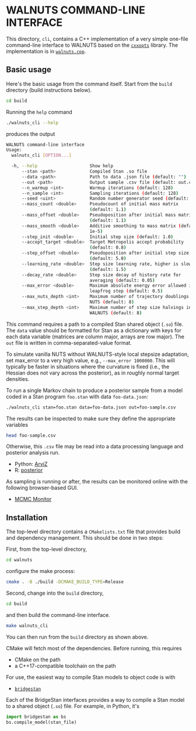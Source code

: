 # WALNUTS COMMAND-LINE INTERFACE

This directory, `cli`, contains a C++ implementation of a very simple
one-file command-line interface to WALNUTS based on the
[`cxxopts`](https://github.com/jarro2783/cxxopts) library. The
implementation is in [`walnuts.cpp`](walnuts.cpp).

## Basic usage

Here's the basic usage from the command itself.  Start from the
`build` directory (build instructions below).  

```bash
cd build
```

Running the `help` command

```bash
./walnuts_cli --help
```

produces the output

```bash
WALNUTS command-line interface
Usage:
  walnuts_cli [OPTION...]

  -h, --help                    Show help
      --stan <path>             Compiled Stan .so file
      --data <path>             Path to data .json file (default: "")
      --out <path>              Output sample .csv file (default: out.csv)
      --n_warmup <int>          Warmup iterations (default: 128)
      --n_sample <int>          Sampling iterations (default: 128)
      --seed <uint>             Random number generator seed (default: 42)
      --mass_count <double>     Pseudocount of initial mass matrix 
                                (default: 1.1)
      --mass_offset <double>    Pseudoposition after initial mass matrix 
                                (default: 1.1)
      --mass_smooth <double>    Additive smoothing to mass matrix (default: 
                                1e-5)
      --step_init <double>      Initial step size (default: 1.0)
      --accept_target <double>  Target Metropolis accept probability 
                                (default: 0.8)
      --step_offset <double>    Pseudoposition after initial step size 
                                (default: 5.0)
      --learning_rate <double>  Step size learning rate, higher is slower 
                                (default: 1.5)
      --decay_rate <double>     Step size decay of history rate for 
                                averaging (default: 0.05)
      --max_error <double>      Maximum absolute energy error allowed in 
                                leapfrog step (default: 0.5)
      --max_nuts_depth <int>    Maximum number of trajectory doublings in 
                                NUTS (default: 8)
      --max_step_depth <int>    Maximum number of step size halvings in 
                                WALNUTS (default: 8)
```

This command requires a path to a compiled Stan shared object (`.so`)
file. The `data` value should be formatted for Stan as a dictionary
with keys for each data variable (matrices are column major, arrays
are row major).  The `out` file is written in comma-separated-value
format.

To simulate vanilla NUTS without WALNUTS-style local stepsize
adaptation, set max_error to a very high value, e.g., `--max_error
1000000`. This will typically be faster in situations where the
curvature is fixed (i.e., the Hessian does not vary across the
posterior), as in roughly normal target densities.


To run a single Markov chain to produce a posterior sample from a
model coded in a Stan program `foo.stan` with data `foo-data.json`:

```bash
./walnuts_cli stan=foo.stan data=foo-data.json out=foo-sample.csv
```

The results can be inspected to make sure they define the appropriate
variables

```bash
head foo-sample.csv
```

Otherwise, this `.csv` file may be read into a data processing
language and posterior analysis run. 

* Python: [ArviZ](https://python.arviz.org/en/stable/)
* R: [posterior](https://mc-stan.org/posterior/articles/posterior.html)

As sampling is running or after, the results can be monitored online
with the following browser-based GUI.

* [MCMC Monitor](https://github.com/flatironinstitute/mcmc-monitor)


## Installation

The top-level directory contains a `CMakelists.txt` file that provides
build and dependency management.  This should be done in two steps:

First, from the top-level directory,

```bash
cd walnuts
```

configure the make process:

```bash
cmake . -B ./build -DCMAKE_BUILD_TYPE=Release
```

Second, change into the `build` directory,

```bash
cd build
```

and then build the command-line interface.

```bash
make walnuts_cli
```

You can then run from the `build` directory as shown above. 

CMake will fetch most of the dependencies. Before running, this
requires

* CMake on the path
* a C++17-compatible toolchain on the path

For use, the easiest way to compile Stan models to object code is with

* [`bridgestan`](https://roualdes.us/bridgestan/latest/)

Each of the BridgeStan interfaces provides a way to compile a Stan
model to a shared object (`.so`) file.  For example, in Python,
it's

```python
import bridgestan as bs
bs.compile_model(stan_file)
```

